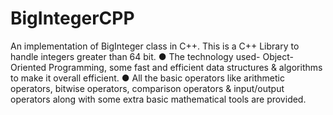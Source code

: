 # BigIntegerCPP
An implementation of BigInteger class in C++.
This is a C++ Library to handle integers greater than 64 bit.
● The technology used- Object-Oriented Programming, some fast and efficient data structures & algorithms to make it overall efficient.
● All the basic operators like arithmetic operators, bitwise operators, comparison operators & input/output operators along with some extra basic mathematical tools are provided.

